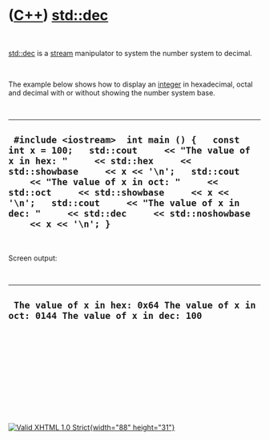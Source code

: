 



 

 

 

 

 

([C++](Cpp.htm)) [std::dec](CppDec.htm)
=======================================

 

[std::dec](CppDec.htm) is a [stream](CppStream.htm) manipulator to
system the number system to decimal.

 

The example below shows how to display an [integer](CppInt.htm) in
hexadecimal, octal and decimal with or without showing the number system
base.

 

  ----------------------------------------------------------------------------------------------------------------------------------------------------------------------------------------------------------------------------------------------------------------------------------------------------------------------------------------------------------------------------
  ` #include <iostream>  int main () {   const int x = 100;   std::cout     << "The value of x in hex: "     << std::hex     << std::showbase     << x << '\n';   std::cout     << "The value of x in oct: "     << std::oct     << std::showbase     << x << '\n';   std::cout     << "The value of x in dec: "     << std::dec     << std::noshowbase     << x << '\n'; }`
  ----------------------------------------------------------------------------------------------------------------------------------------------------------------------------------------------------------------------------------------------------------------------------------------------------------------------------------------------------------------------------

 

Screen output:

 

  ---------------------------------------------------------------------------------------
  ` The value of x in hex: 0x64 The value of x in oct: 0144 The value of x in dec: 100`
  ---------------------------------------------------------------------------------------

 

 

 

 

 





 

[![Valid XHTML 1.0 Strict](valid-xhtml10.png){width="88"
height="31"}](http://validator.w3.org/check?uri=referer)
